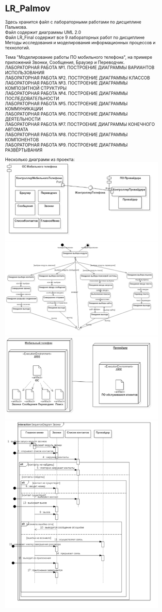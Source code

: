 # LR_Palmov
<p>
Здесь хранится файл с лабораторными работами по дисциплине Пальмова.<br>
Файл содержит диаграммы UML 2.0<br>
Файл LR_Final содержит все 9 лабораторных работ по дисциплине Методы исследования и моделирования информационных процессов и технологий.
<p>
Тема "Моделирование работы ПО мобильного телефона", на примере приложений Звонки, Сообщения, Браузер и Переводчик.<br>
ЛАБОРАТОРНАЯ РАБОТА №1. ПОСТРОЕНИЕ ДИАГРАММЫ ВАРИАНТОВ ИСПОЛЬЗОВАНИЯ<br>
ЛАБОРАТОРНАЯ РАБОТА №2. ПОСТРОЕНИЕ ДИАГРАММЫ КЛАССОВ	<br>
ЛАБОРАТОРНАЯ РАБОТА №3. ПОСТРОЕНИЕ ДИАГРАММЫ КОМПОЗИТНОЙ СТРУКТУРЫ	<br>
ЛАБОРАТОРНАЯ РАБОТА №4. ПОСТРОЕНИЕ ДИАГРАММЫ ПОСЛЕДОВАТЕЛЬНОСТИ	<br>
ЛАБОРАТОРНАЯ РАБОТА №5. ПОСТРОЕНИЕ ДИАГРАММЫ КОММУНИКАЦИИ	<br>
ЛАБОРАТОРНАЯ РАБОТА №6. ПОСТРОЕНИЕ ДИАГРАММЫ ДЕЯТЕЛЬНОСТИ	<br>
ЛАБОРАТОРНАЯ РАБОТА №7. ПОСТРОЕНИЕ ДИАГРАММЫ КОНЕЧНОГО АВТОМАТА	<br>
ЛАБОРАТОРНАЯ РАБОТА №8. ПОСТРОЕНИЕ ДИАГРАММЫ КОМПОНЕНТОВ	<br>
ЛАБОРАТОРНАЯ РАБОТА №9. ПОСТРОЕНИЕ ДИАГРАММЫ РАЗВЁРТЫВАНИЯ	<br>
  
  Несколько диаграмм из проекта:
  ![Изображение](https://github.com/keiby1/LR_Palmov/raw/master/Диаграммы/Д.Компонентов.png)
    ![Изображение](https://github.com/keiby1/LR_Palmov/raw/master/Диаграммы/Д.КонечногоАвтомата.png)
      ![Изображение](https://github.com/keiby1/LR_Palmov/raw/master/Диаграммы/Д.Развертывания.png)
        ![Изображение](https://github.com/keiby1/LR_Palmov/raw/master/Диаграммы/SequenceDiagramЗвонки.png)
